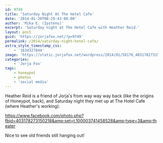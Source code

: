 ```yaml
---
id: 9749
title: 'Saturday Night At The Hotel Cafe'
date: '2014-01-20T08:29:43-08:00'
author: 'Mika E. (Ipstenu)'
excerpt: 'Saturday night at The Hotel Cafe with Heather Reid.'
layout: post
guid: 'https://jorjafox.net/?p=9749'
permalink: /2014/saturday-night-hotel-cafe/
astra_style_timestamp_css:
    - '1634327844'
image: 'https://static.jorjafox.net/wordpress/2014/01/58176_403178273150218_679332177_n.jpg'
categories:
    - 'Jorja Fox'
tags:
    - honeypot
    - photos
    - 'social media'
---
```


Heather Reid is a friend of Jorja's from way way way back (like the origins of Honeypot, back), and Saturday night they met up at The Hotel Cafe (where Heather's working):

https://www.facebook.com/photo.php?fbid=403178273150218&amp;set=t.100003741458528&amp;type=3&amp;theater

Nice to see old friends still hanging out!